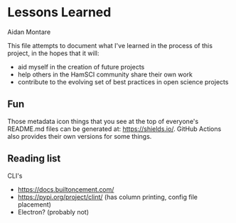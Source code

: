 # Lessons Learned
Aidan Montare

This file attempts to document what I've learned in the process of this project, in the hopes that
it will:
- aid myself in the creation of future projects
- help others in the HamSCI community share their own work
- contribute to the evolving set of best practices in open science projects

## Fun

Those metadata icon things that you see at the top of everyone's README.md files can be generated at: https://shields.io/.
GitHub Actions also provides their own versions for some things.

## Reading list
CLI's
- https://docs.builtoncement.com/
- https://pypi.org/project/clint/ (has column printing, config file placement)
- Electron? (probably not)
